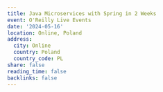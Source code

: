 ```yaml
---
title: Java Microservices with Spring in 2 Weeks
event: O'Reilly Live Events
date: '2024-05-16'
location: Online, Poland
address:
  city: Online
  country: Poland
  country_code: PL
share: false
reading_time: false
backlinks: false
---
```

